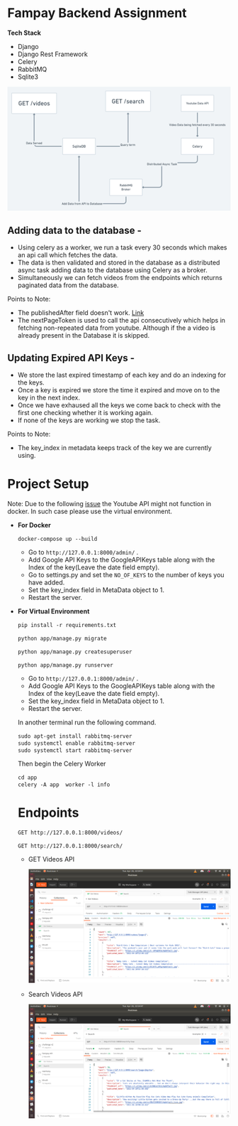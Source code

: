 

# Fampay Backend Assignment

**Tech Stack**

* Django
* Django Rest Framework
* Celery
* RabbitMQ
* Sqlite3

![](https://github.com/ritwickraj78/Fampay-Backend-Assignment/blob/main/assets/flow.png)

## Adding data to the database - 

* Using celery as a worker, we run a task every 30 seconds which makes an api call which fetches the data.
* The data is then validated and stored in the database as a distributed async task adding data to the database using Celery as a broker.
* Simultaneously we can fetch videos from the endpoints which returns paginated data from the database.

Points to Note:

* The publishedAfter field doesn't work. [Link](https://stackoverflow.com/questions/27907244/youtube-api-v3-activities-publishedafter-publishedbefore-parameter-ignored)
* The nextPageToken is used to call the api consecutively which helps in fetching non-repeated data from youtube. Although if the a video is already present in the Database it is skipped.



## Updating Expired API Keys - 

* We store the last expired timestamp of each key and do an indexing for the keys.
* Once a key is expired we store the time it expired and move on to the key in the next index.
* Once we have exhaused all the keys we come back to check with the first one checking whether it is working again.
* If none of the keys are working we stop the task.

Points to Note:

* The key_index in metadata keeps track of the key we are currently using.

# Project Setup

Note: Due to the following [issue](https://dev.to/aashish/httplib2-servernotfounderror-unable-to-find-the-server-at-www-googleapis-com-2c85) the Youtube API might not function in docker. In such case please use the virtual environment.

* **For Docker**

  ```shell
  docker-compose up --build
  ```

  * Go to `http://127.0.0.1:8000/admin/` .
  * Add Google API Keys to the GoogleAPIKeys table along with the Index of the key(Leave the date field empty).
  * Go to settings.py and set the `NO_OF_KEYS` to the number of keys you have added.
  * Set the key_index field in MetaData object to 1.
  * Restart the server.

* **For Virtual Environment**

  ```shell
  pip install -r requirements.txt
  ```

  ```
  python app/manage.py migrate
  ```

  ```
  python app/manage.py createsuperuser
  ```

  ```
  python app/manage.py runserver
  ```

  * Go to `http://127.0.0.1:8000/admin/` .
  * Add Google API Keys to the GoogleAPIKeys table along with the Index of the key(Leave the date field empty).
  * Set the key_index field in MetaData object to 1.
  * Restart the server.

  In another terminal run the following command.

  ```
  sudo apt-get install rabbitmq-server
  sudo systemctl enable rabbitmq-server
  sudo systemctl start rabbitmq-server
  ```

  Then begin the Celery Worker

  ```
  cd app
  celery -A app  worker -l info
  ```

  # Endpoints

  ```
  GET http://127.0.0.1:8000/videos/
  ```

  ```
  GET http://127.0.0.1:8000/search/
  ```

  * GET Videos API
    
    
    ![](https://github.com/ritwickraj78/Fampay-Backend-Assignment/blob/main/assets/Screenshot%20from%202021-04-20%2022-24-51.png)

  * Search Videos API

    ![](https://github.com/ritwickraj78/Fampay-Backend-Assignment/blob/main/assets/Screenshot%20from%202021-04-20%2022-24-46.png)


